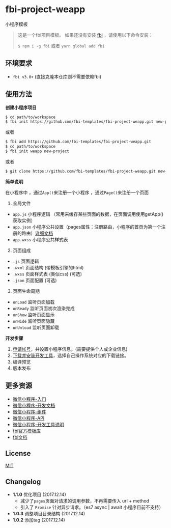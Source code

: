 # fbi-project-weapp
小程序模板 

> 这是一个fbi项目模板。 如果还没有安装 [fbi](https://github.com/AlloyTeam/fbi) ，请使用以下命令安装：
>
> `$ npm i -g fbi` 或者 `yarn global add fbi`
## 环境要求
- `fbi v3.0+` (直接克隆本仓库则不需要依赖fbi)

## 使用方法

**创建小程序项目**

```bash
$ cd path/to/workspace
$ fbi init https://github.com/fbi-templates/fbi-project-weapp.git new-project  
```

或者

```bash
$ fbi add https://github.com/fbi-templates/fbi-project-weapp.git
$ cd path/to/workspace
$ fbi init weapp new-project 
```

或者

```bash
$ git clone https://github.com/fbi-templates/fbi-project-weapp.git new-project
```

**简单说明**

在小程序中 ，通过`App()`来注册一个小程序 ，通过`Page()`来注册一个页面

1. 全局文件

* `app.js` 小程序逻辑 （常用来缓存某些页面的数据，在页面调用使用getApp()获取实例）
* `app.json` 小程序公共设置（pages属性：注册路由，小程序的首页为第一个注册的路由）[详细文档](https://mp.weixin.qq.com/debug/wxadoc/dev/framework/config.html)
* `app.wxss` 小程序公共样式表

2. 页面组成

* `.js` 页面逻辑
* `.wxml` 页面结构 (带模板引擎的html)
* `.wxss` 页面样式表 (类似css) (可选)
* `.json` 页面配置 (可选)

3. 页面生命周期

* `onLoad` 监听页面加载
* `onReady` 监听页面初次渲染完成
* `onShow` 监听页面显示
* `onHide` 监听页面隐藏
* `onUnload` 监听页面卸载

**开发步骤**

1. [申请帐号](https://mp.weixin.qq.com/wxopen/waregister?action=step1)，并设置小程序信息。(需要提供个人或企业信息)
1. [下载并安装开发工具](https://mp.weixin.qq.com/debug/wxadoc/dev/devtools/download.html)，选择自己操作系统对应的下载链接。
1. 编译预览
1. 版本发布


## 更多资源

- [微信小程序-入门](https://mp.weixin.qq.com/debug/wxadoc/dev/)
- [微信小程序-开发文档](https://mp.weixin.qq.com/debug/wxadoc/dev/framework/MINA.html)
- [微信小程序-组件](https://mp.weixin.qq.com/debug/wxadoc/dev/component/)
- [微信小程序-API](https://mp.weixin.qq.com/debug/wxadoc/dev/api/)
- [微信小程序-开发工具说明](https://mp.weixin.qq.com/debug/wxadoc/dev/devtools/devtools.html)
- [fbi官方模板库](https://github.com/fbi-templates)
- [fbi文档](https://neikvon.gitbooks.io/fbi/content/)


## License

[MIT](https://opensource.org/licenses/MIT)

## Changelog

- **1.1.0** 优化项目 (2017.12.14)
  - 减少了`pages`页面对请求的调用参数，不再需要传入 url + method
  - 引入了 `Promise` 针对异步请求。（es7 async | await 小程序目前不支持）
- **1.0.3** 调整项目目录结构 (2017.12.14)
- **1.0.2** 添加tag (2017.12.14)


